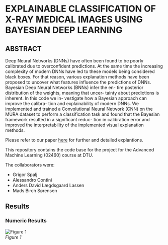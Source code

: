 # EXPLAINABLE CLASSIFICATION OF X-RAY MEDICAL IMAGES USING BAYESIAN DEEP LEARNING

## ABSTRACT
Deep Neural Networks (DNNs) have often been found to be
poorly calibrated due to overconfident predictions. At
the same time the increasing complexity of modern DNNs
have led to these models being considered black boxes. For
that reason, various explanation methods have been proposed
to uncover what features influence the predictions of DNNs.
Bayesian Deep Neural Networks (BNNs) infer the en-
tire posterior distribution of the weights, meaning that uncer-
tainty about predictions is inherent. In this code we in-
vestigate how a Bayesian approach can improve the calibra-
tion and explainability of modern DNNs. We implemented
and trained a Convolutional Neural Network (CNN) on the
MURA dataset to perform a classification task and found
that the Bayesian framework resulted in a significant reduc-
tion in calibration error and improved the interpretability of
the implemented visual explanation methods.

Please refer to our paper [here](https://github.com/MadsBirch/Bayesian_Explainable_AI/blob/614bbe7238ed773177b1a27d2f290324121c0ecd/report.pdf) for further and detailed explantions.

This repository contains the code base for the project for the Advanced Machine Learning (02460) course at DTU.

The collaborators were:
- Grigor Spalj
- Alessandro Contini
- Anders David Lægdsgaard Lassen
- Mads Birch Sørensen


## Results

### Numeric Results

![Figure 1]([https://github.com/MadsBirch/Bayesian_Explainable_AI/blob/main/cam_ensemble_rotation/figures/aggregation_results.png?raw=true]) <br />
*Figure 1*
